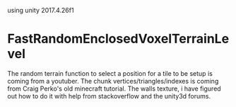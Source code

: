 using unity 2017.4.26f1
# FastRandomEnclosedVoxelTerrainLevel
The random terrain function to select a position for a tile to be setup is coming from a youtuber. The chunk vertices/triangles/indexes is coming from Craig Perko's old minecraft tutorial. The walls texture, i have figured out how to do it with help from stackoverflow and the unity3d forums.
